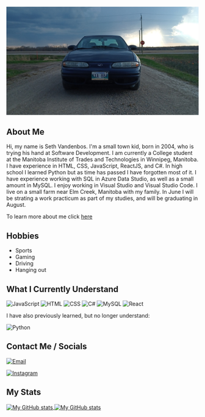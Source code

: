 ![JDM Cars](./assets/updatedCar.jpg "My Car")

## About Me
Hi, my name is Seth Vandenbos. I'm a small town kid, born in 2004, who is trying his hand at Software Development. I am currently a College student at the Manitoba Institute of Trades and Technologies in Winnipeg, Manitoba. I have experience in HTML, CSS, JavaScript, ReactJS, and C#. In high school I learned Python but as time has passed I have forgotten most of it. I have experience working with SQL in Azure Data Studio, as well as a small amount in MySQL. I enjoy working in Visual Studio and Visual Studio Code. I live on a small farm near Elm Creek, Manitoba with my family. In June I will be strating a work practicum as part of my studies, and will be graduating in August.

To learn more about me click [here](https://daboss02.github.io/about-me/)
## Hobbies
<ul>
  <li>
    Sports
  </li>
  <li>
    Gaming
  </li>
  <li>
    Driving
  </li>
  <li>
    Hanging out
  </li>
</ul>

## What I Currently Understand

![JavaScript](https://img.shields.io/badge/code-javascript-informational?style=for-the-badge&logo=javascript&logoColor=DDE4E4&color=65768F)
![HTML](https://img.shields.io/badge/web-html-informational?style=for-the-badge&logo=html5&logoColor=DDE4E4&color=65768F)
![CSS](https://img.shields.io/badge/web-css-informational?style=for-the-badge&logo=css3&logoColor=DDE4E4&color=65768F)
![C#](https://img.shields.io/badge/code-c%23-%23239120.svg?style=for-the-badge&logo=c-sharp&logoColor=DDE4E4&color=65768F)
![MySQL](https://img.shields.io/badge/database-mysql-%2300f.svg?style=for-the-badge&logo=mysql&logoColor=DDE4E4&color=65768F)
![React](https://img.shields.io/badge/framework-React-20232A?style=for-the-badge&logo=react&logoColor=DDE4E4&color=65768F)

I have also previously learned, but no longer understand:

![Python](https://img.shields.io/badge/code-python-informational?style=for-the-badge&logo=python&logoColor=DDE4E4&color=65768F)

## Contact Me / Socials

[![Email](https://img.shields.io/badge/email-informational?style=for-the-badge&logo=microsoft-outlook&logoColor=DDE4E4&color=65768F)](mailto:seth.vdbos@gmail.com)

[![Instagram](https://img.shields.io/badge/instagram-informational?style=for-the-badge&logo=instagram&logoColor=DDE4E4&color=65768F)](https://www.instagram.com/daboss_202/)

## My Stats

<a href="https://github.com/daBoss02">
  <img height="205px" align="center" src="https://github-readme-stats.vercel.app/api?username=daBoss02&theme=cobalt" alt="My GitHub stats" />
</a>
<a href="https://github.com/daBoss02">
  <img align="center" src="https://github-readme-stats.vercel.app/api/top-langs/?username=daBoss02&theme=cobalt&" alt="My 
  GitHub stats"/>
</a>



<!---
daBoss02/daBoss02 is a ✨ special ✨ repository because its `README.md` (this file) appears on your GitHub profile.
You can click the Preview link to take a look at your changes.
--->
